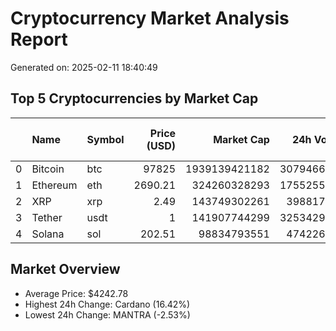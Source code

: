 # Cryptocurrency Market Analysis Report
Generated on: 2025-02-11 18:40:49

## Top 5 Cryptocurrencies by Market Cap
|    | Name     | Symbol   |   Price (USD) |    Market Cap |   24h Volume |   24h Change % |
|---:|:---------|:---------|--------------:|--------------:|-------------:|---------------:|
|  0 | Bitcoin  | btc      |      97825    | 1939139421182 |  30794669287 |        0.36838 |
|  1 | Ethereum | eth      |       2690.21 |  324260328293 |  17552556324 |        1.78706 |
|  2 | XRP      | xrp      |          2.49 |  143749302261 |   3988172600 |        3.00393 |
|  3 | Tether   | usdt     |          1    |  141907744299 |  32534299661 |        0.00659 |
|  4 | Solana   | sol      |        202.51 |   98834793551 |   4742261226 |       -0.27861 |

## Market Overview
- Average Price: $4242.78
- Highest 24h Change: Cardano (16.42%)
- Lowest 24h Change: MANTRA (-2.53%)

